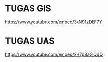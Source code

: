 # TUGAS GIS
https://www.youtube.com/embed/3kN91zDEF7Y

# TUGAS UAS
https://www.youtube.com/embed/2H7p8aGlQdQ
